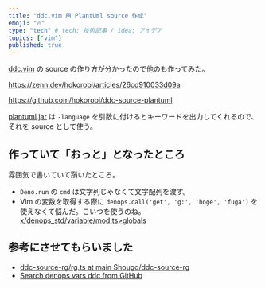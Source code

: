 ```yaml
---
title: "ddc.vim 用 PlantUml source 作成"
emoji: "🔥"
type: "tech" # tech: 技術記事 / idea: アイデア
topics: ["vim"]
published: true
---
```


[ddc.vim](https://github.com/Shougo/ddc.vim/) の source の作り方が分かったので他のも作ってみた。

https://zenn.dev/hokorobi/articles/26cd910033d09a

https://github.com/hokorobi/ddc-source-plantuml

[plantuml.jar](https://github.com/plantuml/plantuml/releases/) は `-language` を引数に付けるとキーワードを出力してくれるので、それを source として使う。

## 作っていて「おっと」となったところ

雰囲気で書いていて躓いたところ。

- `Deno.run` の `cmd` は文字列じゃなくて文字配列を渡す。
- Vim の変数を取得する際に `denops.call('get', 'g:', 'hoge', 'fuga')` を使えなくて悩んだ。こいつを使うのね。 [x/denops_std/variable/mod.ts>globals](https://deno.land/x/denops_std@v4.0.0/variable/mod.ts?s=globals)

## 参考にさせてもらいました

  - [ddc-source-rg/rg.ts at main Shougo/ddc-source-rg](https://github.com/Shougo/ddc-source-rg/blob/main/denops/@ddc-sources/rg.ts)
  - [Search denops vars ddc from GitHub](https://github.com/search?q=denops+vars+ddc&type=code)


